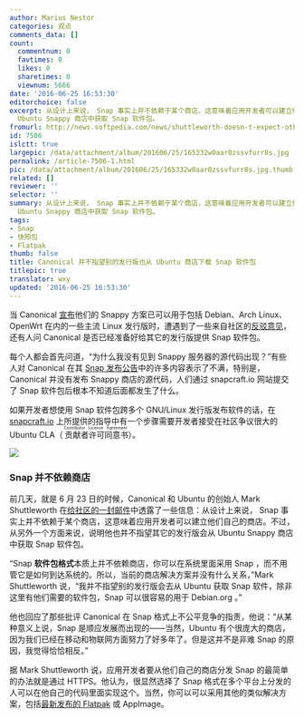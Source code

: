 ```yaml
---
author: Marius Nestor
categories: 观点
comments_data: []
count:
  commentnum: 0
  favtimes: 0
  likes: 0
  sharetimes: 0
  viewnum: 5666
date: '2016-06-25 16:53:30'
editorchoice: false
excerpt: 从设计上来说， Snap 事实上并不依赖于某个商店，这意味着应用开发者可以建立他们自己的商店。不过，从另外一个方面来说，说明他也并不指望其它的发行版会从
  Ubuntu Snappy 商店中获取 Snap 软件包。
fromurl: http://news.softpedia.com/news/shuttleworth-doesn-t-expect-other-oses-to-want-to-fetch-snaps-from-ubuntu-store-505601.shtml
id: 7506
islctt: true
largepic: /data/attachment/album/201606/25/165332w0aar0zssvfurr8s.jpg
permalink: /article-7506-1.html
pic: /data/attachment/album/201606/25/165332w0aar0zssvfurr8s.jpg.thumb.jpg
related: []
reviewer: ''
selector: ''
summary: 从设计上来说， Snap 事实上并不依赖于某个商店，这意味着应用开发者可以建立他们自己的商店。不过，从另外一个方面来说，说明他也并不指望其它的发行版会从
  Ubuntu Snappy 商店中获取 Snap 软件包。
tags:
- Snap
- 快照包
- Flatpak
thumb: false
title: Canonical 并不指望别的发行版也从 Ubuntu 商店下载 Snap 软件包
titlepic: true
translator: wxy
updated: '2016-06-25 16:53:30'
---
```


当 Canonical [宣布](/article-7464-1.html)他们的 Snappy 方案已可以用于包括 Debian、Arch Linux、OpenWrt 在内的一些主流 Linux 发行版时，遭遇到了一些来自社区的[反驳意见](/article-7484-1.html)，还有人问 Canonical 是否已经准备好给其它的发行版提供 Snap 软件包。


每个人都会首先问道，“为什么我没有见到 Snappy 服务器的源代码出现？”有些人对 Canonical 在其 [Snap 发布公告](https://insights.ubuntu.com/2016/06/14/universal-snap-packages-launch-on-multiple-linux-distros/)中的许多内容表示了不满，特别是，Canonical 并没有发布 Snappy 商店的源代码，人们通过 snapcraft.io 网站提交了 Snap 软件包后根本不知道后面都发生了什么。


如果开发者想使用 Snap 软件包跨多个 GNU/Linux 发行版发布软件的话，在 [snapcraft.io](http://snapcraft.io/) 上所提供的指导中有一个步骤需要开发者接受在社区争议很大的 Ubuntu CLA（<ruby> 贡献者许可同意书 <rp>  （ </rp> <rt>  Contributor License Agreement </rt> <rp>  ） </rp></ruby>）。


![](/data/attachment/album/201606/25/165332w0aar0zssvfurr8s.jpg)


### Snap 并不依赖商店


前几天，就是 6 月 23 日的时候，Canonical 和 Ubuntu 的创始人 Mark Shuttleworth 在[给社区的一封邮件](https://lists.ubuntu.com/archives/snapcraft/2016-June/000286.html)中透露了一些信息：从设计上来说， Snap 事实上并不依赖于某个商店，这意味着应用开发者可以建立他们自己的商店。不过，从另外一个方面来说，说明他也并不指望其它的发行版会从 Ubuntu Snappy 商店中获取 Snap 软件包。


“Snap **软件包格式**本质上并不依赖商店，你可以在系统里面采用 Snap ，而不用管它是如何到达系统的。所以，当前的商店解决方案并没有什么关系，”Mark Shuttleworth 说，“我并不指望别的发行版会去从 Ubuntu 获取 Snap 软件，除非这里有他们需要的软件包，Snap 可以很容易的用于 Debian.org 。”


他也回应了那些批评 Canonical 在 Snap 格式上不公平竞争的指责，他说：“从某种意义上说，Snap 是顺应发展而出现的——当然，Ubuntu 有个很庞大的商店，因为我们已经在移动和物联网方面努力了好多年了。但是这并不是非难 Snap 的原因，我觉得恰恰相反。”


据 Mark Shuttleworth 说，应用开发者要从他们自己的商店分发 Snap 的最简单的办法就是通过 HTTPS。他认为，很显然选择了 Snap 格式在多个平台上分发的人可以在他自己的代码里面实现这个。当然，你可以可以采用其他的类似解决方案，包括[最新发布的 Flatpak](/article-7505-1.html) 或 AppImage。